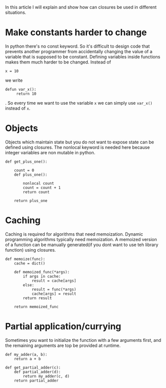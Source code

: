 In this article I will explain and show how can closures be used in different situations.

# Make constants harder to change
In python there's no const keyword. So it's difficult to design code that prevents another programmer from accidentally changing the value of a variable that is supposed to be constant. Defining variables inside functions makes them much harder to be changed. Instead of
```
x = 10
```
we write
```
defun var_x():
     return 10
```
. So every time we want to use the variable `x` we can simply use `var_x()` instead of `x`.

# Objects
Objects which maintain state but you do not want to expose state can be defined using closures. The nonlocal keyword is needed here because integer variables are non mutable in python.
```
def get_plus_one():

    count = 0
    def plus_one():

        nonlocal count
        count = count + 1
        return count

    return plus_one
```

# Caching
Caching is required for algorithms that need memoization. Dynamic programming algorithms typically need memoization. A memoized version of a function can be manually generated(if you dont want to use teh library function) using closures.
```
def memoize(func):
    cache = dict()

    def memoized_func(*args):
        if args in cache:
            result = cache[args]
        else:
            result = func(*args)
            cache[args] = result
        return result

    return memoized_func
```

# Partial application/currying
Sometimes you want to initialize the function with a few arguments first, and the remaining arguments are top be provided at runtime.
```
def my_adder(a, b):
    return a + b

def get_partial_adder(c):
    def partial_adder(d):
        return my_adder(c, d)
    return partial_adder
```